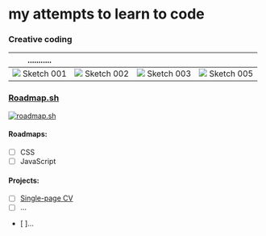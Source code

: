 # my attempts to learn to code

### Creative coding
| ........... | | | |
| --- | --- | --- | --- |
|![](https://kyoko.openprocessing.org/thumbnails/visualThumbnail2520734@2x.jpg?hash=20250124095357) Sketch 001|![](https://kyoko.openprocessing.org/thumbnails/visualThumbnail2520735@2x.jpg?hash=20250124095505) Sketch 002|![](https://kyoko.openprocessing.org/thumbnails/visualThumbnail2520739@2x.jpg?hash=20250202182851) Sketch 003|![](https://kyoko.openprocessing.org/thumbnails/visualThumbnail2520740@2x.jpg?hash=20250124100156) Sketch 005|

### [Roadmap.sh](https://roadmap.sh/)

[![roadmap.sh](https://roadmap.sh/card/wide/679e828fd7c9b4cc8b1a7e7b?variant=light&roadmaps=66084173da1671f986e3d066%2Cgit-github%2Cux-design)](https://roadmap.sh)

#### Roadmaps:
- [ ] CSS
- [ ] JavaScript
#### Projects:
- [ ] [Single-page CV](https://roadmap.sh/projects/single-page-cv)
- [ ] ...
- [ ]...
